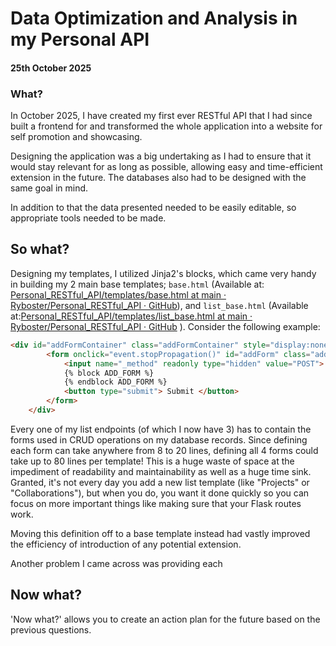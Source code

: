 # Data Optimization and Analysis in my Personal API

#### 25th October 2025

### What?

In October 2025, I have created my first ever RESTful API that I had since built a frontend for and transformed the whole application into a website for self promotion and showcasing.

Designing the application was a big undertaking as I had to ensure that it would stay relevant for as long as possible, allowing easy and time-efficient extension in the future. The databases also had to be designed with the same goal in mind.

In addition to that the data presented needed to be easily editable, so appropriate tools needed to be made.





## So what?

Designing my templates, I utilized Jinja2's blocks, which came very handy in building my 2 main base templates; `base.html` (Available at: [Personal_RESTful_API/templates/base.html at main · Ryboster/Personal_RESTful_API · GitHub](https://github.com/Ryboster/Personal_RESTful_API/blob/main/templates/base.html)), and `list_base.html` (Available at:[Personal_RESTful_API/templates/list_base.html at main · Ryboster/Personal_RESTful_API · GitHub](https://github.com/Ryboster/Personal_RESTful_API/blob/main/templates/list_base.html) ). Consider the following example:

```html
<div id="addFormContainer" class="addFormContainer" style="display:none;" onclick="this.style.display = 'none'">
        <form onclick="event.stopPropagation()" id="addForm" class="addForm" method="POST">
            <input name="_method" readonly type="hidden" value="POST">
            {% block ADD_FORM %}
            {% endblock ADD_FORM %}
            <button type="submit"> Submit </button>
        </form>
    </div>
```

Every one of my list endpoints (of which I now have 3) has to contain the forms used in CRUD operations on my database records. Since defining each form can take anywhere from 8 to 20 lines, defining all 4 forms could take up to 80 lines per template! This is a huge waste of space at the impediment of readability and maintainability as well as a huge time sink. Granted, it's not every day you add a new list template (like "Projects" or "Collaborations"), but when you do, you want it done quickly so you can focus on more important things like making sure that your Flask routes work.

Moving this definition off to a base template instead had vastly improved the efficiency of introduction of any potential extension.



Another problem I came across was providing each 





## Now what?

'Now what?' allows you to create an action plan for the future based on the previous questions.


